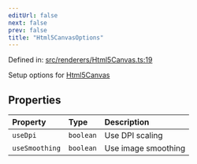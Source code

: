 ```yaml
---
editUrl: false
next: false
prev: false
title: "Html5CanvasOptions"
---
```


Defined in: [src/renderers/Html5Canvas.ts:19](https://github.com/jaames/flipnote.js/blob/fa9305c29e8ec1c9100d20a6b44d2fa614eb1888/src/renderers/Html5Canvas.ts#L19)

Setup options for [Html5Canvas](../../../../../../api/classes/html5canvas)

## Properties

| Property | Type | Description |
| :------ | :------ | :------ |
| <a id="usedpi"></a> `useDpi` | `boolean` | Use DPI scaling |
| <a id="usesmoothing"></a> `useSmoothing` | `boolean` | Use image smoothing |
